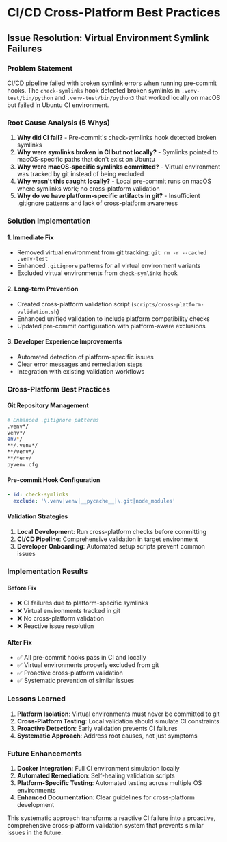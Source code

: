 # CI/CD Cross-Platform Best Practices

## Issue Resolution: Virtual Environment Symlink Failures

### Problem Statement
CI/CD pipeline failed with broken symlink errors when running pre-commit hooks. The `check-symlinks` hook detected broken symlinks in `.venv-test/bin/python` and `.venv-test/bin/python3` that worked locally on macOS but failed in Ubuntu CI environment.

### Root Cause Analysis (5 Whys)

1. **Why did CI fail?** - Pre-commit's check-symlinks hook detected broken symlinks
2. **Why were symlinks broken in CI but not locally?** - Symlinks pointed to macOS-specific paths that don't exist on Ubuntu
3. **Why were macOS-specific symlinks committed?** - Virtual environment was tracked by git instead of being excluded
4. **Why wasn't this caught locally?** - Local pre-commit runs on macOS where symlinks work; no cross-platform validation
5. **Why do we have platform-specific artifacts in git?** - Insufficient .gitignore patterns and lack of cross-platform awareness

### Solution Implementation

#### 1. Immediate Fix
- Removed virtual environment from git tracking: `git rm -r --cached .venv-test`
- Enhanced `.gitignore` patterns for all virtual environment variants
- Excluded virtual environments from `check-symlinks` hook

#### 2. Long-term Prevention
- Created cross-platform validation script (`scripts/cross-platform-validation.sh`)
- Enhanced unified validation to include platform compatibility checks
- Updated pre-commit configuration with platform-aware exclusions

#### 3. Developer Experience Improvements
- Automated detection of platform-specific issues
- Clear error messages and remediation steps
- Integration with existing validation workflows

### Cross-Platform Best Practices

#### Git Repository Management
```bash
# Enhanced .gitignore patterns
.venv*/
venv*/
env*/
**/.venv*/
**/venv*/
**/*env/
pyvenv.cfg
```

#### Pre-commit Hook Configuration
```yaml
- id: check-symlinks
  exclude: '\.venv|venv|__pycache__|\.git|node_modules'
```

#### Validation Strategies
1. **Local Development**: Run cross-platform checks before committing
2. **CI/CD Pipeline**: Comprehensive validation in target environment
3. **Developer Onboarding**: Automated setup scripts prevent common issues

### Implementation Results

#### Before Fix
- ❌ CI failures due to platform-specific symlinks
- ❌ Virtual environments tracked in git
- ❌ No cross-platform validation
- ❌ Reactive issue resolution

#### After Fix
- ✅ All pre-commit hooks pass in CI and locally
- ✅ Virtual environments properly excluded from git
- ✅ Proactive cross-platform validation
- ✅ Systematic prevention of similar issues

### Lessons Learned

1. **Platform Isolation**: Virtual environments must never be committed to git
2. **Cross-Platform Testing**: Local validation should simulate CI constraints
3. **Proactive Detection**: Early validation prevents CI failures
4. **Systematic Approach**: Address root causes, not just symptoms

### Future Enhancements

1. **Docker Integration**: Full CI environment simulation locally
2. **Automated Remediation**: Self-healing validation scripts
3. **Platform-Specific Testing**: Automated testing across multiple OS environments
4. **Enhanced Documentation**: Clear guidelines for cross-platform development

This systematic approach transforms a reactive CI failure into a proactive, comprehensive cross-platform validation system that prevents similar issues in the future.
